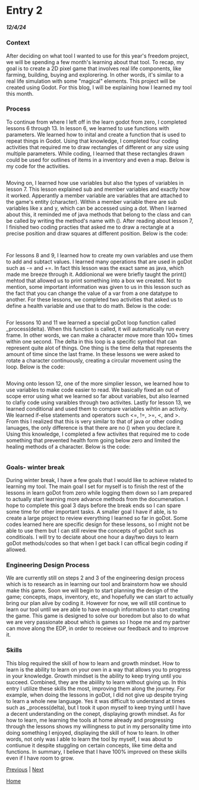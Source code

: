 # Entry 2
##### 12/4/24

### Context
After deciding on what tool I wanted to use for this year's freedom project, we will be spending a few month's learning about that tool. To recap, my goal is to create a 2D pixel game that involves real life components, like farming, building, buying and explorering. In other words, it's similar to a real life simulation with some "magical" elements. This project will be created using Godot. For this blog, I will be explaining how I learned my tool this month.

### Process
To continue from where I left off in the learn godot from zero, I completed lessons 6 through 13. In lesson 6, we learned to use functions with parameters. We learned how to inital and create a function that is used to repeat things in Godot. Using that knowledge, I completed four coding activities that required me to draw rectangles of different or any size using multiple parameters. While coding, I learned that these rectangles drawn could be used for outlines of items in a inventory and even a map. Below is my code for the activities. 

```

```

Moving on, I learned how use variables but also the types of variables in lesson 7. This lesson explained sub and member variables and exactly how it worked. Apperantly a member variable are variables that are attached to the game's entity (character). Within a member variable there are sub variables like x and y, which can be accessed using a dot. When I learned about this, it reminded me of java methods that belong to the class and can be called by writing the method's name with (). After reading about lesson 7, I finished two coding practies that asked me to draw a rectangle at a precise position and draw squares at different position. Below is the code:

```
```

```
```

For lessons 8 and 9, I learned how to create my own variables and use them to add and subtact values. I learned many operations that are used in goDot such as -= and +=. In fact this lesson was the exact same as java, which made me breeze through it. Addionional we were briefly taught the print() mehtod that allowed us to print something into a box we created. Not to mention, some important information was given to us in this lesson such as the fact that you can change the value of a var from a one datatype to another. For these lessons, we completed two activities that asked us to define a health variable and use that to do math. Below is the code:

```
```

For lessons 10 and 11 we learned a special goDot loop function called _process(delta). When this function is called, it will automatically run every frame. In other words, we can make a character move more than 100+ times within one second. The delta in this loop is a specific symbol that can represent quite alot of things. One thing is the time delta that represents the amount of time since the last frame. In these lessons we were asked to rotate a character continuously, creating a circular movement using the loop. Below is the code:

```

```

Moving onto lesson 12, one of the more simplier lesson, we learned how to use variables to make code easier to read. We basically fixed an out of scope error using what we learned so far about variables, but also learned to clafiy code using varaibles through two activites. Lastly for lesson 13, we learned conditional and used them to compare variables wihtin an activity. We learned if-else statements and operators such <=, !=, >=, <, and >. From this I realized that this is very similar to that of java or other coding lanuages, the only difference is that there are no () when you declare it. Using this knowledge, I completed a few activites that required me to code something that prevented health form going below zero and limited the healing methods of a character. Below is the code:

```
```

### Goals- winter break
During winter break, I have a few goals that I would like to achieve related to learning my tool. The main goal I set for myself is to finish the rest of the lessons in learn goDot from zero while logging them down so I am prepared to actually start learning more advance methods from the documenation. I hope to complete this goal 3 days before the break ends so I can spare some time for other important tasks. A smaller goal I have if able, is to create a large project to review everything I learned so far in goDot. Some codes learned here are specific design for these lessons, so I might not be able to use them but I can still review the concepts of goDot such as conditioals. I will try to deciate about one hour a day/two days to learn goDot methods/codes so that when I get back I can offical begin coding if allowed.

### Engineering Design Process
We are currently still on steps 2 and 3 of the engineering design process which is to research as in learning our tool and brainstorm how we should make this game. Soon we will begin to start planning the design of the game; concepts, maps, inventory, etc, and hopefully we can start to actually bring our plan alive by coding it. However for now, we will still continue to learn our tool until we are able to have enough information to start creating the game. This game is designed to solve our boredom but also to do what we are very passionate about which is games so I hope me and my partner can move along the EDP, in order to receieve our feedback and to improve it. 

### Skills
This blog required the skill of how to learn and growth mindset. How to learn is the ability to learn on your own in a way that allows you to progress in your knowledge. Growth mindset is the ability to keep trying until you succeed. Combined, they are the abiility to learn without giving up. In this entry I utilize these skills the most, improving them along the journey. For example, when doing the lessons in goDot, I did not give up despite trying to learn a whole new language. Yes it was difficult to understand at times such as _process(delta), but I took it upon myself to keep trying until I have a decent understanding on the conept, displaying growth mindset. As for how to learn, me learning the tools at home already and progressing through the lessons shows my willingness to put in my personality time into doing something I enjoyed, displaying the skill of how to learn. In other words, not only was I able to learn the tool by myself, I was about to contiunue it despite stuggling on certain concepts, like time delta and functions. In summary, I believe that I have 100% improved on these skills even if I have room to grow. 

[Previous](entry01.md) | [Next](entry03.md)

[Home](../README.md)
